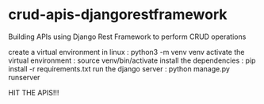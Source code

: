 # crud-apis-djangorestframework
Building APIs using Django Rest Framework to perform CRUD operations 

create a virtual environment in linux : python3 -m venv venv 
activate the virtual environment : source venv/bin/activate
install the dependencies : pip install -r requirements.txt
run the django server : python manage.py runserver

HIT THE APIS!!!
